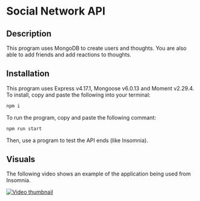 # Social Network API

## Description
This program uses MongoDB to create users and thoughts. You are also able to add friends and add reactions to thoughts.

## Installation
This program uses Express v4.17.1, Mongoose v6.0.13 and Moment v2.29.4. To install, copy and paste the following into your terminal:

```sh
npm i
```

To run the program, copy and paste the following commant:

```sh
npm run start
```

Then, use a program to test the API ends (like Insomnia).

## Visuals
The following video shows an example of the application being used from Insomnia.

[![Video thumbnail](screenshot)](link)
